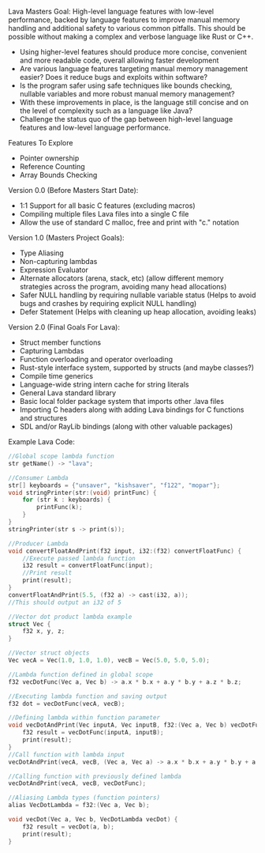 Lava Masters Goal: High-level language features with low-level performance, backed by language features to improve manual memory
handling and additional safety to various common pitfalls. This should be possible without making a complex and verbose language like Rust or C++.

- Using higher-level features should produce more concise, convenient and more readable code, overall allowing faster development
- Are various language features targeting manual memory management easier? Does it reduce bugs and exploits within software?
- Is the program safer using safe techniques like bounds checking, nullable variables and more robust manual memory management?
- With these improvements in place, is the language still concise and on the level of complexity such as a language like Java?
- Challenge the status quo of the gap between high-level language features and low-level language performance.

Features To Explore
- Pointer ownership
- Reference Counting
- Array Bounds Checking

Version 0.0 (Before Masters Start Date):
- 1:1 Support for all basic C features (excluding macros)
- Compiling multiple files Lava files into a single C file
- Allow the use of standard C malloc, free and print with "c." notation

Version 1.0 (Masters Project Goals):
- Type Aliasing
- Non-capturing lambdas
- Expression Evaluator
- Alternate allocators (arena, stack, etc) (allow different memory strategies across the program, avoiding many head allocations)
- Safer NULL handling by requiring nullable variable status (Helps to avoid bugs and crashes by requiring explicit NULL handling)
- Defer Statement (Helps with cleaning up heap allocation, avoiding leaks)

Version 2.0 (Final Goals For Lava):
- Struct member functions
- Capturing Lambdas
- Function overloading and operator overloading
- Rust-style interface system, supported by structs (and maybe classes?)
- Compile time generics
- Language-wide string intern cache for string literals
- General Lava standard library
- Basic local folder package system that imports other .lava files
- Importing C headers along with adding Lava bindings for C functions and structures
- SDL and/or RayLib bindings (along with other valuable packages)

Example Lava Code:

```c
//Global scope lambda function
str getName() -> "lava";

//Consumer Lambda
str[] keyboards = {"unsaver", "kishsaver", "f122", "mopar"};
void stringPrinter(str:(void) printFunc) {
    for (str k : keyboards) {
        printFunc(k);
    }
}
stringPrinter(str s -> print(s));

//Producer Lambda
void convertFloatAndPrint(f32 input, i32:(f32) convertFloatFunc) {
    //Execute passed lambda function
    i32 result = convertFloatFunc(input);
    //Print result
    print(result);
}
convertFloatAndPrint(5.5, (f32 a) -> cast(i32, a));
//This should output an i32 of 5

//Vector dot product lambda example
struct Vec {
    f32 x, y, z;
}

//Vector struct objects
Vec vecA = Vec(1.0, 1.0, 1.0), vecB = Vec(5.0, 5.0, 5.0);

//Lambda function defined in global scope
f32 vecDotFunc(Vec a, Vec b) -> a.x * b.x + a.y * b.y + a.z * b.z;

//Executing lambda function and saving output
f32 dot = vecDotFunc(vecA, vecB);

//Defining lambda within function parameter
void vecDotAndPrint(Vec inputA, Vec inputB, f32:(Vec a, Vec b) vecDotFunc) {
    f32 result = vecDotFunc(inputA, inputB);
    print(result);
}
//Call function with lambda input
vecDotAndPrint(vecA, vecB, (Vec a, Vec a) -> a.x * b.x + a.y * b.y + a.z * b.z);

//Calling function with previously defined lambda
vecDotAndPrint(vecA, vecB, vecDotFunc);

//Aliasing Lambda types (function pointers)
alias VecDotLambda = f32:(Vec a, Vec b);

void vecDot(Vec a, Vec b, VecDotLambda vecDot) {
    f32 result = vecDot(a, b);
    print(result);
}
```
